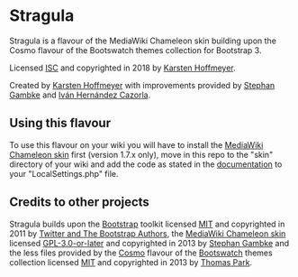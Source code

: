# Stragula
Stragula is a flavour of the MediaWiki Chameleon skin building upon the Cosmo flavour of the Bootswatch themes collection for Bootstrap 3.

Licensed [ISC](https://github.com/SemanticMediaWiki/Stragula/blob/master/COPYING) and copyrighted in 2018 by [Karsten Hoffmeyer](https://github.com/kghbln).

Created by [Karsten Hoffmeyer](https://github.com/kghbln) with improvements provided by [Stephan Gambke](https://github.com/s7eph4n) and [Iván Hernández Cazorla](https://github.com/ivanhercaz).

## Using this flavour
To use this flavour on your wiki you will have to install the [MediaWiki Chameleon skin](https://www.mediawiki.org/wiki/Skin:Chameleon) first (version 1.7.x only), move in this repo to the "skin" directory of your wiki and add the code as stated in the [documentation](/LocalSettings.md/) to your "LocalSettings.php" file.

## Credits to other projects
Stragula builds upon the [Bootstrap](https://getbootstrap.com/) toolkit licensed [MIT](https://github.com/twbs/bootstrap/blob/v4-dev/LICENSE) and copyrighted in 2011 by [Twitter and The Bootstrap Authors](https://github.com/twbs/bootstrap/graphs/contributors), the [MediaWiki Chameleon skin](https://www.mediawiki.org/wiki/Skin:Chameleon) licensed [GPL-3.0-or-later](https://github.com/cmln/chameleon/blob/master/COPYING) and copyrighted in 2013 by [Stephan Gambke](https://github.com/s7eph4n) and the less files provided by the [Cosmo](https://bootswatch.com/3/cosmo/) flavour of the [Bootswatch](https://github.com/thomaspark/bootswatch/) themes collection licensed [MIT](https://github.com/thomaspark/bootswatch/blob/master/LICENSE) and copyrighted in 2013 by [Thomas Park](https://github.com/thomaspark).
